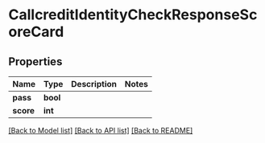 # CallcreditIdentityCheckResponseScoreCard

## Properties
Name | Type | Description | Notes
------------ | ------------- | ------------- | -------------
**pass** | **bool** |  | 
**score** | **int** |  | 

[[Back to Model list]](../README.md#documentation-for-models) [[Back to API list]](../README.md#documentation-for-api-endpoints) [[Back to README]](../README.md)


